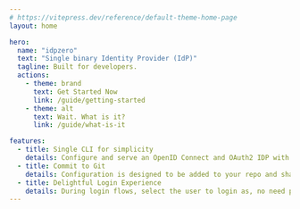 ```yaml
---
# https://vitepress.dev/reference/default-theme-home-page
layout: home

hero:
  name: "idpzero"
  text: "Single binary Identity Provider (IdP)"
  tagline: Built for developers.
  actions:
    - theme: brand
      text: Get Started Now
      link: /guide/getting-started
    - theme: alt
      text: Wait. What is it?
      link: /guide/what-is-it

features:
  - title: Single CLI for simplicity
    details: Configure and serve an OpenID Connect and OAuth2 IDP with a single CLI binary.
  - title: Commit to Git 
    details: Configuration is designed to be added to your repo and shared across teams.
  - title: Delightful Login Experience
    details: During login flows, select the user to login as, no need passwords needed.
---
```

